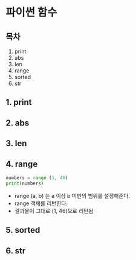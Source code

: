 # 파이썬 함수

## 목차

1. print
2. abs
3. len
4. range
5. sorted
6. str



## 	1. print

## 	2. abs

## 	3. len

## 4. range

```python
numbers = range (1, 46)
print(numbers)
```

- range (a, b) 는 a 이상 b 미만의 범위를 설정해준다.
- range 객체를 리턴한다.
- 결과물이 그대로 (1, 46)으로 리턴됨



## 5. sorted

## 6. str


